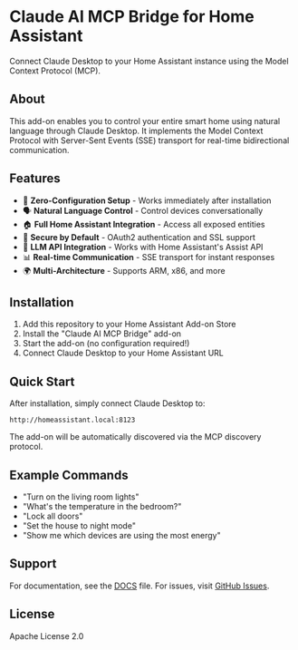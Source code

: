 # Claude AI MCP Bridge for Home Assistant

Connect Claude Desktop to your Home Assistant instance using the Model Context Protocol (MCP).

## About

This add-on enables you to control your entire smart home using natural language through Claude Desktop. It implements the Model Context Protocol with Server-Sent Events (SSE) transport for real-time bidirectional communication.

## Features

- 🚀 **Zero-Configuration Setup** - Works immediately after installation
- 🗣️ **Natural Language Control** - Control devices conversationally
- 🏠 **Full Home Assistant Integration** - Access all exposed entities
- 🔐 **Secure by Default** - OAuth2 authentication and SSL support
- 🤖 **LLM API Integration** - Works with Home Assistant's Assist API
- 📊 **Real-time Communication** - SSE transport for instant responses
- 🌍 **Multi-Architecture** - Supports ARM, x86, and more

## Installation

1. Add this repository to your Home Assistant Add-on Store
2. Install the "Claude AI MCP Bridge" add-on
3. Start the add-on (no configuration required!)
4. Connect Claude Desktop to your Home Assistant URL

## Quick Start

After installation, simply connect Claude Desktop to:
```
http://homeassistant.local:8123
```

The add-on will be automatically discovered via the MCP discovery protocol.

## Example Commands

- "Turn on the living room lights"
- "What's the temperature in the bedroom?"
- "Lock all doors"
- "Set the house to night mode"
- "Show me which devices are using the most energy"

## Support

For documentation, see the [DOCS](./DOCS.md) file.
For issues, visit [GitHub Issues](https://github.com/mtebusi/ha-mcp/issues).

## License

Apache License 2.0